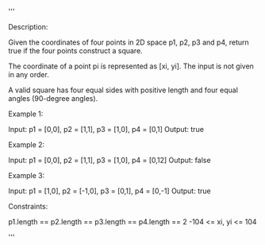 '''

Description:

Given the coordinates of four points in 2D space p1, p2, p3 and p4, return true if the four points construct a square.

The coordinate of a point pi is represented as [xi, yi]. The input is not given in any order.

A valid square has four equal sides with positive length and four equal angles (90-degree angles).

 

Example 1:

Input: p1 = [0,0], p2 = [1,1], p3 = [1,0], p4 = [0,1]
Output: true



Example 2:

Input: p1 = [0,0], p2 = [1,1], p3 = [1,0], p4 = [0,12]
Output: false



Example 3:

Input: p1 = [1,0], p2 = [-1,0], p3 = [0,1], p4 = [0,-1]
Output: true
 

Constraints:

p1.length == p2.length == p3.length == p4.length == 2
-104 <= xi, yi <= 104

'''